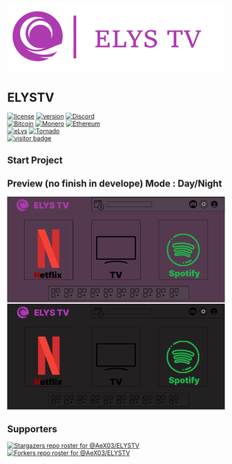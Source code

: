![Banner](https://github.com/AeX03/ELYSTV/blob/main/assets/ELYSTV.png)
# ELYSTV
[![license](https://img.shields.io/badge/license-MIT-brightgreen.svg)](https://github.com/AeX03/ELYSTVELYSTV)
[![version](https://img.shields.io/badge/version-2.0-blue.svg)](https://github.com/AeX03/ELYSTV)
[![Discord](https://img.shields.io/discord/979349329909264414?label=Discord&logo=Discord)](http://discord.gg/xpaxKBEx9t)
<br>
[![Bitcoin](https://img.shields.io/badge/Bitcoin-accepted%20payment-red)](https://img.shields.io/badge/-bc1qsa9hpku5un9uksf8eg6u6qrukyyvddu07e8kmj-lightgrey)
[![Monero](https://img.shields.io/badge/Monero-accepted%20payment-orange)](https://img.shields.io/badge/-8Bo121p2BE8YLN6RoXfggi5Vtjqn5TCvgChopRRRczKtgXLbbWyz6mfMXhteKa7MpJRuxiUtxTmZFZiD8upBL4PsLSf9BPQ-lightgrey)
[![Ethereum](https://img.shields.io/badge/Ethereum-accepted%20payment-blue)](https://img.shields.io/badge/-0x9E85b764DEb1988b9F722Bb292Bf88f2D090026D-lightgrey)
<br>
[![eLys](https://img.shields.io/badge/Site-eLys-pink.svg)](https://eLysiane.eu/)
[![Tornado](https://img.shields.io/badge/NOVA-Tornado%20Cash-brightgreen.svg)](https://img.shields.io/badge/-available%20/09/2022-lightgrey)
<br>
[![visitor badge](https://visitor-badge.laobi.icu/badge?page_id=AeX03.ELYSTV&left_color=gray&right_color=purple&left_text=New%20Visitors%20Today)](https://github.com/ELYSTV)

## Start Project

## Preview (no finish in develope) Mode : Day/Night
![DASH WHITE](https://github.com/AeX03/ELYSTV/blob/main/assets/ELYSTVDash.png)
![DASH BLACK](https://github.com/AeX03/ELYSTV/blob/main/assets/ELYSTVDASH2.png)

## Supporters
[![Stargazers repo roster for @AeX03/ELYSTV](https://reporoster.com/stars/dark/AeX03/ELYSTV)](https://github.com/AeX03/ELYSTV/stargazers)
[![Forkers repo roster for @AeX03/ELYSTV](https://reporoster.com/forks/dark/AeX03/ELYSTV)](https://github.com/AeX03/ELYSTV/network/members)
